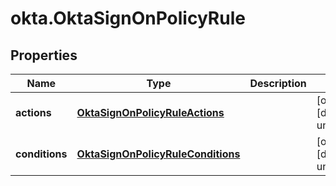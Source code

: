 # okta.OktaSignOnPolicyRule

## Properties

Name | Type | Description | Notes
------------ | ------------- | ------------- | -------------
**actions** | [**OktaSignOnPolicyRuleActions**](OktaSignOnPolicyRuleActions.md) |  | [optional] [default to undefined]
**conditions** | [**OktaSignOnPolicyRuleConditions**](OktaSignOnPolicyRuleConditions.md) |  | [optional] [default to undefined]

